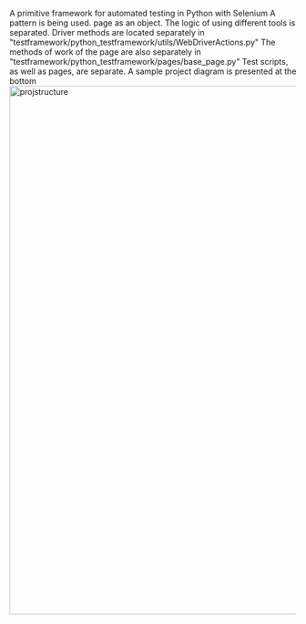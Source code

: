 A primitive framework for automated testing in Python with Selenium
A pattern is being used. page as an object.
The logic of using different tools is separated.
Driver methods are located separately in "testframework/python_testframework/utils/WebDriverActions.py"
The methods of work of the page are also separately in "testframework/python_testframework/pages/base_page.py"
Test scripts, as well as pages, are separate.
A sample project diagram is presented at the bottom
<img width="927" alt="projstructure" src="https://user-images.githubusercontent.com/50834183/134948243-546c9d64-de09-4cab-90cd-955bef6e0710.png">
